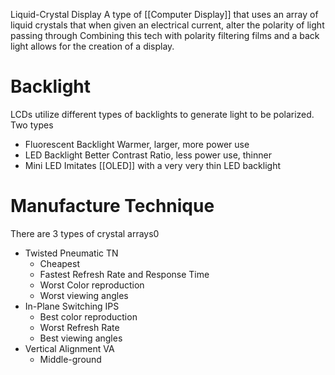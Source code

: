 Liquid-Crystal Display
A type of [[Computer Display]] that uses an array of liquid crystals that when given an electrical current, alter the polarity of light passing through
	Combining this tech with polarity filtering films and a back light allows for the creation of a display.
# Backlight
LCDs utilize different types of backlights to generate light to be polarized.
Two types
- Fluorescent Backlight
		Warmer, larger, more power use
- LED Backlight
		Better Contrast Ratio, less power use, thinner
- Mini LED
		Imitates [[OLED]] with a very very thin LED backlight

# Manufacture Technique
There are 3 types of crystal arrays0
- Twisted Pneumatic TN
	- Cheapest
	- Fastest Refresh Rate and Response Time
	- Worst Color reproduction
	- Worst viewing angles
- In-Plane Switching IPS
	- Best color reproduction
	- Worst Refresh Rate
	- Best viewing angles
- Vertical Alignment VA
	- Middle-ground
